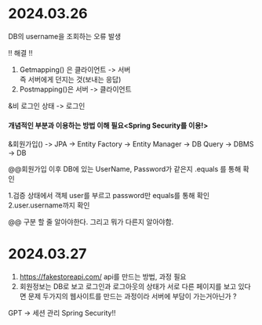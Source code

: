 # 2024.03.26
DB의 username을 조회하는 오류 발생 

!! 해결 !!
1. Getmapping() 은 클라이언트 -> 서버   
   즉 서버에게 던지는 것(보내는 응답)
2. Postmapping()은 서버 -> 클라이언트

&비 로그인 상태 -> 로그인 

#### 개념적인 부분과 이용하는 방법 이해 필요<Spring Security를 이용!>

&회원가입() -> JPA -> Entity Factory -> Entity Manager -> DB Query -> DBMS -> DB

@@회원가입 이후 DB에 있는 UserName, Password가 같은지 .equals 를 통해 확인

1.검증 상태에서 객체 user를 부르고 password만 equals를 통해 확인
2.user.username까지 확인

@@ 구분 할 줄 알아야한다. 그리고 뭐가 다른지 알아야함.


# 2024.03.27

1. https://fakestoreapi.com/ api를 만드는 방법, 과정 필요
2. 회원정보는 DB로 보고 로그인과 로그아웃의 상태가 서로 다른 페이지를 보고 있다면 문제
두가지의 웹사이트를 만드는 과정이라 서버에 부담이 가는거아닌가 ?

GPT -> 세션 관리 Spring Security!! 